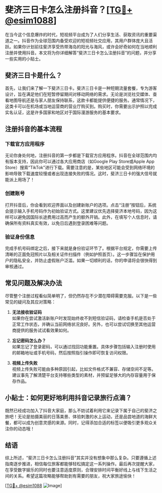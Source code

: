 # 斐济三日卡怎么注册抖音？[[TG💪+ @esim1088](https://t.me/s/esim1088)]

在当今这个信息爆炸的时代，短视频平台成为了人们分享生活、获取资讯的重要渠道之一。抖音作为全球范围内备受欢迎的短视频社交应用，其用户群体庞大且活跃。如果你计划前往斐济享受热带海岛的阳光与海风，或许会好奇如何在当地顺利注册并使用抖音。本文将为你详细解答“斐济三日卡怎么注册抖音”的问题，并分享一些实用的小贴士。

## 斐济三日卡是什么？

首先，让我们来了解一下斐济三日卡。斐济三日卡是一种短期流量套餐，专为游客设计，旨在满足他们在短暂停留期间对移动网络的需求。无论是浏览社交媒体、查看地图导航还是与家人朋友保持联系，这款卡都能提供便捷的服务。通常情况下，这类卡可以在机场或当地运营商的营业厅购买到。购买时，你需要出示护照以完成实名认证，这是许多国家和地区对于国际漫游服务的基本要求。

## 注册抖音的基本流程

### 下载官方应用程序

无论你身处何地，注册抖音的第一步都是下载官方应用程序。抖音在全球范围内均有版本支持，因此你可以通过各大应用商店（如Google Play Store或Apple App Store）搜索“TikTok”进行下载。需要注意的是，某些地区可能会受到网络环境的影响导致下载速度较慢或者出现连接失败的情况。这时，斐济三日卡的强大信号就能派上用场了！

### 创建账号

打开抖音后，你会看到欢迎界面以及创建新账户的选项。点击“注册”按钮后，系统会提示输入手机号码作为初始验证方式。这里建议优先选择斐济本地号码，因为这样可以避免因国际长途费用过高而产生的额外开销。此外，在填写个人信息时，请确保所有资料真实有效，以免日后遇到登录困难等问题。

### 验证身份信息

完成手机号码绑定之后，接下来就是身份验证环节了。根据平台规定，你需要上传清晰的正面免冠照片以及相关证件扫描件（例如护照首页）。这一步骤旨在保护用户的隐私安全，并防止虚假账户泛滥。如果一切顺利的话，你的申请将会很快得到审核通过。

## 常见问题及解决办法

尽管整个注册过程看似简单明了，但仍然存在不少潜在障碍需要克服。以下是一些常见的疑问及其应对策略：

1. **无法接收验证码**  
   如果你在尝试激活新账户时发现始终收不到短信验证码，请检查手机是否处于正常工作状态，并确认当前网络状况良好。另外，也可以尝试切换至其他运营商提供的服务试试看效果如何。

2. **忘记密码怎么办？**  
   如果忘记了登录密码，可以通过找回功能重置。具体步骤包括输入注册时使用的邮箱地址或手机号码，然后按照指引操作即可恢复访问权限。

3. **视频上传失败**  
   视频上传失败可能由多种原因引起，比如文件格式不兼容、存储空间不足等。建议事先了解清楚平台支持哪些类型的素材，并预留足够大的内存容量用于保存作品。

## 小贴士：如何更好地利用抖音记录旅行点滴？

既然已经成功加入了抖音大家庭，那么不妨试着利用它来记录下属于自己的斐济之旅吧！无论是拍摄美丽的日落美景、体验刺激的水上运动，还是品尝地道的海鲜大餐，都可以成为创意灵感的来源。同时，记得添加合适的标签以便吸引更多观众关注你的动态哦！

## 结语

综上所述，“斐济三日卡怎么注册抖音”其实并没有想象中那么复杂。只要遵循上述指南逐步推进，相信每位旅客都能够轻松搞定这一系列操作。最后再次提醒大家，在享受数字娱乐的同时也要注意适度原则，合理安排时间平衡好线上与线下生活之间的关系。希望这篇攻略能够帮助到有需要的朋友，祝大家旅途愉快！

[[TG💪+ @esim1088](https://t.me/s/esim1088) ![Image](https://i.postimg.cc/4NQfJmqS/Snipaste-2025-05-13-00-14-12.png)]